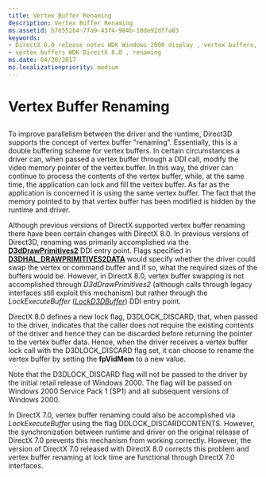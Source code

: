```yaml
---
title: Vertex Buffer Renaming
description: Vertex Buffer Renaming
ms.assetid: b76552b4-77a9-43f4-984b-10de92dffa83
keywords:
- DirectX 8.0 release notes WDK Windows 2000 display , vertex buffers, renaming
- vertex buffers WDK DirectX 8.0 , renaming
ms.date: 04/20/2017
ms.localizationpriority: medium
---
```


# Vertex Buffer Renaming


## <span id="ddk_vertex_buffer_renaming_gg"></span><span id="DDK_VERTEX_BUFFER_RENAMING_GG"></span>


To improve parallelism between the driver and the runtime, Direct3D supports the concept of vertex buffer "renaming". Essentially, this is a double buffering scheme for vertex buffers. In certain circumstances a driver can, when passed a vertex buffer through a DDI call, modify the video memory pointer of the vertex buffer. In this way, the driver can continue to process the contents of the vertex buffer, while, at the same time, the application can lock and fill the vertex buffer. As far as the application is concerned it is using the same vertex buffer. The fact that the memory pointed to by that vertex buffer has been modified is hidden by the runtime and driver.

Although previous versions of DirectX supported vertex buffer renaming there have been certain changes with DirectX 8.0. In previous versions of Direct3D, renaming was primarily accomplished via the [**D3dDrawPrimitives2**](https://docs.microsoft.com/windows-hardware/drivers/ddi/content/d3dhal/nc-d3dhal-lpd3dhal_drawprimitives2cb) DDI entry point. Flags specified in [**D3DHAL\_DRAWPRIMITIVES2DATA**](https://docs.microsoft.com/windows-hardware/drivers/ddi/content/d3dhal/ns-d3dhal-_d3dhal_drawprimitives2data) would specify whether the driver could swap the vertex or command buffer and if so, what the required sizes of the buffers would be. However, in DirectX 8.0, vertex buffer swapping is not accomplished through *D3dDrawPrimitives2* (although calls through legacy interfaces still exploit this mechanism) but rather through the *LockExecuteBuffer* ([*LockD3DBuffer*](https://docs.microsoft.com/previous-versions/windows/hardware/drivers/ff568216(v=vs.85))) DDI entry point.

DirectX 8.0 defines a new lock flag, D3DLOCK\_DISCARD, that, when passed to the driver, indicates that the caller does not require the existing contents of the driver and hence they can be discarded before returning the pointer to the vertex buffer data. Hence, when the driver receives a vertex buffer lock call with the D3DLOCK\_DISCARD flag set, it can choose to rename the vertex buffer by setting the **fpVidMem** to a new value.

Note that the D3DLOCK\_DISCARD flag will not be passed to the driver by the initial retail release of Windows 2000. The flag will be passed on Windows 2000 Service Pack 1 (SP1) and all subsequent versions of Windows 2000.

In DirectX 7.0, vertex buffer renaming could also be accomplished via *LockExecuteBuffer* using the flag DDLOCK\_DISCARDCONTENTS. However, the synchronization between runtime and driver on the original release of DirectX 7.0 prevents this mechanism from working correctly. However, the version of DirectX 7.0 released with DirectX 8.0 corrects this problem and vertex buffer renaming at lock time are functional through DirectX 7.0 interfaces.

 

 





